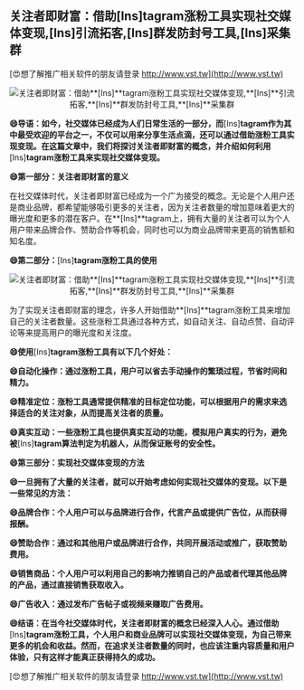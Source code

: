## **关注者即财富：借助**[Ins]**tagram涨粉工具实现社交媒体变现,**[Ins]**引流拓客,**[Ins]**群发防封号工具,**[Ins]**采集群**

[😍想了解推广相关软件的朋友请登录 http://www.vst.tw](http://www.vst.tw)

 <center><img src="https://vst.tw/MP4/tuiguang/png/0.png" alt="关注者即财富：借助**[Ins]**tagram涨粉工具实现社交媒体变现,**[Ins]**引流拓客,**[Ins]**群发防封号工具,**[Ins]**采集群"></center>

**😄导语：如今，社交媒体已经成为人们日常生活的一部分，而**[Ins]**tagram作为其中最受欢迎的平台之一，不仅可以用来分享生活点滴，还可以通过借助涨粉工具实现变现。在这篇文章中，我们将探讨关注者即财富的概念，并介绍如何利用**[Ins]**tagram涨粉工具来实现社交媒体变现。**

**😄第一部分：关注者即财富的意义**

在社交媒体时代，关注者即财富已经成为一个广为接受的概念。无论是个人用户还是商业品牌，都希望能够吸引更多的关注者，因为关注者数量的增加意味着更大的曝光度和更多的潜在客户。在**[Ins]**tagram上，拥有大量的关注者可以为个人用户带来品牌合作、赞助合作等机会，同时也可以为商业品牌带来更高的销售额和知名度。

**😄第二部分：**[Ins]**tagram涨粉工具的使用**

 <center><img src="https://vst.tw/MP4/tuiguang/png/1.png" alt="关注者即财富：借助**[Ins]**tagram涨粉工具实现社交媒体变现,**[Ins]**引流拓客,**[Ins]**群发防封号工具,**[Ins]**采集群"></center>

为了实现关注者即财富的理念，许多人开始借助**[Ins]**tagram涨粉工具来增加自己的关注者数量。这些涨粉工具通过各种方式，如自动关注、自动点赞、自动评论等来提高用户的曝光度和关注度。

**😄使用**[Ins]**tagram涨粉工具有以下几个好处：**

**😄自动化操作：通过涨粉工具，用户可以省去手动操作的繁琐过程，节省时间和精力。**

**😄精准定位：涨粉工具通常提供精准的目标定位功能，可以根据用户的需求来选择适合的关注对象，从而提高关注者的质量。**

**😄真实互动：一些涨粉工具也提供真实互动的功能，模拟用户真实的行为，避免被**[Ins]**tagram算法判定为机器人，从而保证账号的安全性。**

**😄第三部分：实现社交媒体变现的方法**

**😄一旦拥有了大量的关注者，就可以开始考虑如何实现社交媒体的变现。以下是一些常见的方法：**

**😄品牌合作：个人用户可以与品牌进行合作，代言产品或提供广告位，从而获得报酬。**

**😄赞助合作：通过和其他用户或品牌进行合作，共同开展活动或推广，获取赞助费用。**

**😄销售商品：个人用户可以利用自己的影响力推销自己的产品或者代理其他品牌的产品，通过直接销售获取收入。**

**😄广告收入：通过发布广告帖子或视频来赚取广告费用。**

**😄结语：在当今社交媒体时代，关注者即财富的概念已经深入人心。通过借助**[Ins]**tagram涨粉工具，个人用户和商业品牌可以实现社交媒体变现，为自己带来更多的机会和收益。然而，在追求关注者数量的同时，也应该注重内容质量和用户体验，只有这样才能真正获得持久的成功。**

[😍想了解推广相关软件的朋友请登录 http://www.vst.tw](http://www.vst.tw)




